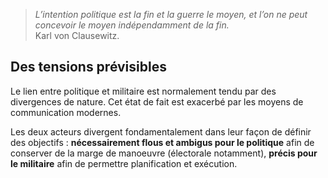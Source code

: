 >*L’intention politique est la fin et la guerre le moyen, et l’on ne peut concevoir le moyen indépendamment de la fin.*<br/>
>Karl von Clausewitz.

## Des tensions prévisibles

Le lien entre politique et militaire est normalement tendu par des divergences de nature. Cet état de fait est exacerbé par les moyens de communication modernes.

Les deux acteurs divergent fondamentalement dans leur façon de définir des objectifs : **nécessairement flous et ambigus pour le politique** afin de conserver de la marge de manoeuvre (électorale notamment), **précis pour le militaire** afin de permettre planification et exécution.
